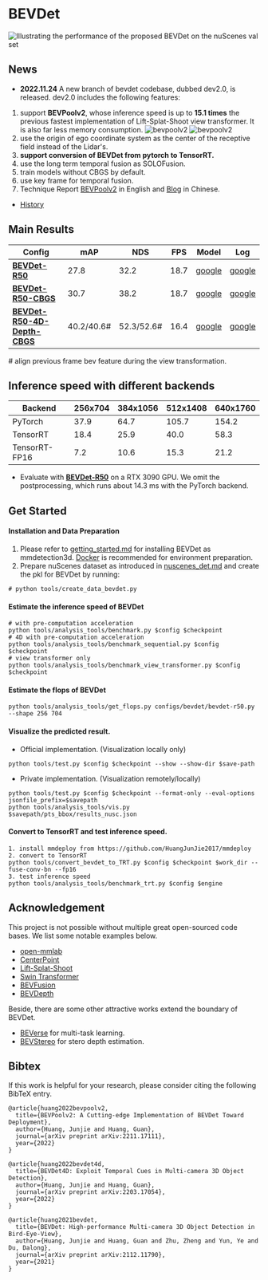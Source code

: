# BEVDet


 ![Illustrating the performance of the proposed BEVDet on the nuScenes val set](./resources/nds-fps.png)
 
## News
* **2022.11.24** A new branch of bevdet codebase, dubbed dev2.0, is released. dev2.0 includes the following features:
1. support **BEVPoolv2**, whose inference speed is up to **15.1 times** the previous fastest implementation of Lift-Splat-Shoot view transformer. It is also far less memory consumption.
 ![bevpoolv2](./resources/bevpoolv2.png)
 ![bevpoolv2](./resources/bevpoolv2_performance.png)
2. use the origin of ego coordinate system as the center of the receptive field instead of the Lidar's.
3. **support conversion of BEVDet from pytorch to TensorRT.**
4. use the long term temporal fusion as SOLOFusion.
5. train models without CBGS by default.
6. use key frame for temporal fusion.
7. Technique Report [BEVPoolv2](https://arxiv.org/abs/2211.17111) in English and [Blog](https://zhuanlan.zhihu.com/p/586637783) in Chinese.
* [History](./docs/en/news.md)


## Main Results
| Config            | mAP      | NDS     | FPS     |   Model | Log
|--------|----------|---------|--------|-------------|-------|
| [**BEVDet-R50**](configs/bevdet/bevdet-r50.py)       | 27.8     | 32.2    | 18.7    | [google](https://drive.google.com/drive/folders/1Dh2FbEChbfhIaBHimPP4jbibs8XjJ5rx?usp=sharing)   | [google](https://drive.google.com/drive/folders/1Dh2FbEChbfhIaBHimPP4jbibs8XjJ5rx?usp=sharing) 
| [**BEVDet-R50-CBGS**](configs/bevdet/bevdet-r50-cbgs.py)       | 30.7     | 38.2    | 18.7   | [google](https://drive.google.com/drive/folders/1Dh2FbEChbfhIaBHimPP4jbibs8XjJ5rx?usp=sharing)   | [google](https://drive.google.com/drive/folders/1Dh2FbEChbfhIaBHimPP4jbibs8XjJ5rx?usp=sharing) 
| [**BEVDet-R50-4D-Depth-CBGS**](configs/bevdet/bevdet4d-r50-depth-cbgs.py)       | 40.2/40.6#     | 52.3/52.6#    | 16.4  | [google](https://drive.google.com/drive/folders/1Dh2FbEChbfhIaBHimPP4jbibs8XjJ5rx?usp=sharing)   | [google](https://drive.google.com/drive/folders/1Dh2FbEChbfhIaBHimPP4jbibs8XjJ5rx?usp=sharing) 

\# align previous frame bev feature during the view transformation. 
## Inference speed with different backends

| Backend            | 256x704      | 384x1056     | 512x1408    | 640x1760 
|--------|----------|---------|--------|-------------|
|PyTorch        | 37.9    | 64.7   | 105.7   | 154.2  
|TensorRT       | 18.4   | 25.9   | 40.0    | 58.3    
|TensorRT-FP16  | 7.2    | 10.6   | 15.3    | 21.2     
* Evaluate with [**BEVDet-R50**](configs/bevdet/bevdet-r50.py) on a RTX 3090 GPU. We omit the postprocessing, which runs about 14.3 ms with the PyTorch backend.

## Get Started
#### Installation and Data Preparation
1. Please refer to [getting_started.md](docs/en/getting_started.md) for installing BEVDet as mmdetection3d. [Docker](docker/Dockerfile) is recommended for environment preparation.
2. Prepare nuScenes dataset as introduced in [nuscenes_det.md](docs/en/datasets/nuscenes_det.md) and create the pkl for BEVDet by running:
```shell
# python tools/create_data_bevdet.py
```

#### Estimate the inference speed of BEVDet
```shell
# with pre-computation acceleration
python tools/analysis_tools/benchmark.py $config $checkpoint
# 4D with pre-computation acceleration
python tools/analysis_tools/benchmark_sequential.py $config $checkpoint
# view transformer only
python tools/analysis_tools/benchmark_view_transformer.py $config $checkpoint
```

#### Estimate the flops of BEVDet
```shell
python tools/analysis_tools/get_flops.py configs/bevdet/bevdet-r50.py --shape 256 704
```

#### Visualize the predicted result.
* Official implementation. (Visualization locally only)
```shell
python tools/test.py $config $checkpoint --show --show-dir $save-path
```
* Private implementation. (Visualization remotely/locally)
```shell
python tools/test.py $config $checkpoint --format-only --eval-options jsonfile_prefix=$savepath
python tools/analysis_tools/vis.py $savepath/pts_bbox/results_nusc.json
```

#### Convert to TensorRT and test inference speed.
```shell
1. install mmdeploy from https://github.com/HuangJunJie2017/mmdeploy
2. convert to TensorRT
python tools/convert_bevdet_to_TRT.py $config $checkpoint $work_dir --fuse-conv-bn --fp16
3. test inference speed
python tools/analysis_tools/benchmark_trt.py $config $engine
```

## Acknowledgement
This project is not possible without multiple great open-sourced code bases. We list some notable examples below.
* [open-mmlab](https://github.com/open-mmlab) 
* [CenterPoint](https://github.com/tianweiy/CenterPoint)
* [Lift-Splat-Shoot](https://github.com/nv-tlabs/lift-splat-shoot)
* [Swin Transformer](https://github.com/microsoft/Swin-Transformer)
* [BEVFusion](https://github.com/mit-han-lab/bevfusion)
* [BEVDepth](https://github.com/Megvii-BaseDetection/BEVDepth)

Beside, there are some other attractive works extend the boundary of BEVDet. 
* [BEVerse](https://github.com/zhangyp15/BEVerse)  for multi-task learning.
* [BEVStereo](https://github.com/Megvii-BaseDetection/BEVStereo)  for stero depth estimation.

## Bibtex
If this work is helpful for your research, please consider citing the following BibTeX entry.
```
@article{huang2022bevpoolv2,
  title={BEVPoolv2: A Cutting-edge Implementation of BEVDet Toward Deployment},
  author={Huang, Junjie and Huang, Guan},
  journal={arXiv preprint arXiv:2211.17111},
  year={2022}
}

@article{huang2022bevdet4d,
  title={BEVDet4D: Exploit Temporal Cues in Multi-camera 3D Object Detection},
  author={Huang, Junjie and Huang, Guan},
  journal={arXiv preprint arXiv:2203.17054},
  year={2022}
}

@article{huang2021bevdet,
  title={BEVDet: High-performance Multi-camera 3D Object Detection in Bird-Eye-View},
  author={Huang, Junjie and Huang, Guan and Zhu, Zheng and Yun, Ye and Du, Dalong},
  journal={arXiv preprint arXiv:2112.11790},
  year={2021}
}
```
